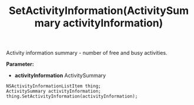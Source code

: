 ﻿---
uid: crmscript_ref_NSActivityInformationListItem_SetActivityInformation
title: SetActivityInformation(ActivitySummary activityInformation)
intellisense: NSActivityInformationListItem.SetActivityInformation
keywords: NSActivityInformationListItem, GetActivityInformation
so.topic: reference
---

Activity information summary - number of free and busy activities.

**Parameter:** 
 - **activityInformation** ActivitySummary

```crmscript
NSActivityInformationListItem thing;
ActivitySummary activityInformation;
thing.SetActivityInformation(activityInformation);
```

